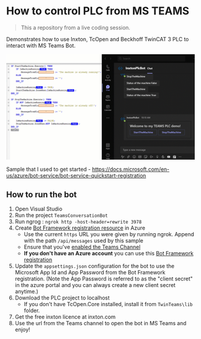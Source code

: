 # How to control PLC from MS TEAMS

> This a repository from a live coding session. 

 Demonstrates how to use Inxton, TcOpen and Beckhoff TwinCAT 3 PLC to interact with MS Teams Bot.

 ![plc ms teams](gif-result-2.gif)

Sample that I used to get started  - https://docs.microsoft.com/en-us/azure/bot-service/bot-service-quickstart-registration

## How to run the bot

1. Open Visual Studio
1. Run the project `TeamsConversationBot` 
1. Run ngrog : `ngrok http -host-header=rewrite 3978`
1. Create [Bot Framework registration resource](https://docs.microsoft.com/en-us/azure/bot-service/bot-service-quickstart-registration) in Azure
    - Use the current `https` URL you were given by running ngrok. Append with the path `/api/messages` used by this sample
    - Ensure that you've [enabled the Teams Channel](https://docs.microsoft.com/en-us/azure/bot-service/channel-connect-teams?view=azure-bot-service-4.0)
    - **If you don't have an Azure account** you can use this [Bot Framework registration](https://docs.microsoft.com/en-us/microsoftteams/platform/bots/how-to/create-a-bot-for-teams#register-your-web-service-with-the-bot-framework)
1. Update the `appsettings.json` configuration for the bot to use the Microsoft App Id and App Password from the Bot Framework registration. (Note the App Password is referred to as the "client secret" in the azure portal and you can always create a new client secret anytime.)
1. Download the PLC project to localhost
    - If you don't have TcOpen.Core installed, install it from `TwinTeams\lib` folder.
1. Get the free inxton licence at inxton.com
1. Use the url from the Teams channel to open the bot in MS Teams and enjoy!